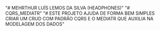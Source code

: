 "# MEHRTHUR LUÍS LEMOS DA SILVA (HEADPHONES)"
"# CQRS_MEDIATR" 
"# ESTE PROJETO AJUDA DE FORMA BEM SIMPLES CRIAR UM CRUD COM PADRÃO CQRS E O MEDIATR QUE AUXILIA NA MODELAGEM DOS DADOS"
